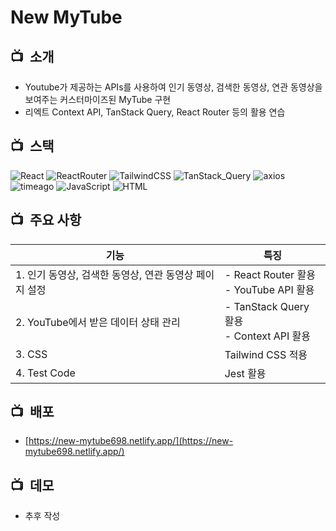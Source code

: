 # New MyTube

## :tv:&nbsp; 소개
- Youtube가 제공하는 APIs를 사용하여 인기 동영상, 검색한 동영상, 연관 동영상을 보여주는 커스터마이즈된 MyTube 구현
- 리엑트 Context API, TanStack Query, React Router 등의 활용 연습

## :tv:&nbsp; 스택
![React](https://img.shields.io/badge/-React-007ACC?style=flat&logo=React)
![ReactRouter](https://img.shields.io/badge/-React_Router-yellowgreen?style=flat&logo=ReactRouter)
![TailwindCSS](https://img.shields.io/badge/-Tailwind_CSS-lightgrey?style=flat&logo=TailwindCSS)
![TanStack_Query](https://img.shields.io/badge/-TanStack_Query-orange?style=flat&logo=TanStack_Query)
![axios](https://img.shields.io/badge/-axios-blue?style=flat&logo=axios)
![timeago](https://img.shields.io/badge/-timeago-blueviolet?style=flat&logo=timeago)
![JavaScript](https://img.shields.io/badge/-JavaScript-%23F7DF1C?style=flate&logo=javascript&logoColor=000000&labelColor=%23F7DF1C&color=%23F7DF1C)
![HTML](https://img.shields.io/badge/-HTML5-F05032?style=flate&logo=html5&logoColor=ffffff)

## :tv:&nbsp; 주요 사항
|**기능**|**특징**|
|--|--|
|1. 인기 동영상, 검색한 동영상, 연관 동영상 페이지 설정 |- React Router 활용<br/>- YouTube API 활용|
|2. YouTube에서 받은 데이터 상태 관리|- TanStack Query 활용<br/>- Context API 활용|
|3. CSS|Tailwind CSS 적용|
|4. Test Code|Jest 활용|

## :tv:&nbsp; 배포
- [https://new-mytube698.netlify.app/](https://new-mytube698.netlify.app/)

## :tv:&nbsp; 데모
- 추후 작성
